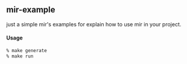 ## mir-example
just a simple mir's examples for explain how to use mir in your project.

#### Usage
```bash
% make generate
% make run
```
